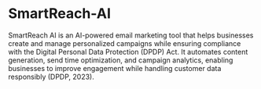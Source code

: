 # SmartReach-AI

SmartReach AI is an AI-powered email marketing tool that helps businesses create and manage personalized campaigns while ensuring compliance with the Digital Personal Data Protection (DPDP) Act. It automates content generation, send time optimization, and campaign analytics, enabling businesses to improve engagement while handling customer data responsibly (DPDP, 2023).